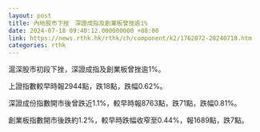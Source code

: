 ```yaml
---
layout: post
title: 內地股市下挫　深證成指及創業板曾挫逾1%
date: 2024-07-18 09:40:12.000000000 +08:00
link: https://news.rthk.hk/rthk/ch/component/k2/1762072-20240718.htm
categories: rthk
---
```


滬深股市初段下挫，深證成指及創業板曾挫逾1%。

上證指數較早時報2944點，跌18點，跌幅0.62%。

深證成份指數開市後曾跌近1.1%，較早時報8763點，跌71點，跌幅0.81%。

創業板指數開市後跌約1.2%，較早時跌幅收窄至0.44%，報1689點，跌7點。
